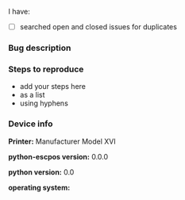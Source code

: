 <!--
Please feel free to delete any sections that aren't relevant.
-->

<!-- mark with x between the [ ] -->
I have:
- [ ] searched open and closed issues for duplicates

### Bug description

### Steps to reproduce
- add your steps here
- as a list
- using hyphens

### Device info
<!-- Replace examples with your info -->
 **Printer:** Manufacturer Model XVI

<!-- since version 2.0.1 you can type 'python-escpos version' in your shell.
Starting with python-escpos version 3.0, please replace the information below
with the output of `python-escpos version_extended`. -->
 **python-escpos version:** 0.0.0

 **python version:** 0.0

 **operating system:**
